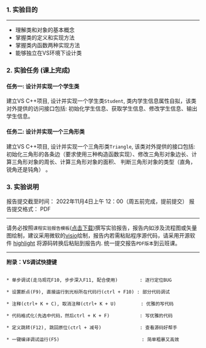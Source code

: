 ### 1. 实验目的

---

* 理解类和对象的基本概念
* 掌握类的定义和实现方法
* 掌握类内函数两种实现方法
* 能够独立在VS环境下设计类


### 2. 实验任务 (课上完成)

#### **任务一**:  设计并实现一个学生类
建立VS  C++项目, 设计并实现一个学生类`Student`, 类内学生信息属性自拟，该类对外提供的访问接口包括:  初始化学生信息、获取学生信息、修改学生信息、输出学生信息。

#### **任务二**:  设计并实现一个三角形类

 建立VS  C++项目, 设计并实现一个三角形类`Triangle`, 该类对外提供的接口包括:  初始化三角形的各条边（要求使用三种构造函数实现）、修改三角形对象边长、计算三角形对象的周长、计算三角形对象的面积、 判断三角形对象的类型（直角，锐角还是钝角） 。


### 3. 实验说明

报告提交截至时间： 2022年11月4日上午 12：00（周五前完成，提前提交）
报告提交格式： PDF

---

请务必按照`课程实验报告模板`([点击下载](https://gitee.com/tsingke/OOP_CS2021/raw/master/%E7%AC%AC2%E7%AB%A0%20C++%E5%AF%B9C%E7%9A%84%E6%94%B9%E8%BF%9B%E5%92%8C%E6%89%A9%E5%B1%95/%E9%9D%A2%E5%90%91%E5%AF%B9%E8%B1%A1%E7%A8%8B%E5%BA%8F%E8%AE%BE%E8%AE%A1%E5%AE%9E%E9%AA%8C%E6%8A%A5%E5%91%8A%E6%A8%A1%E6%9D%BF.docx))撰写实验报告，报告内如涉及流程图或矢量图绘制，建议采用微软的[visio](https://pan.baidu.com/s/1L4y1pWXcJjojZlIAQZjPAg)绘制，报告内若需粘贴程序源代码，请采用开源软件 [highlight](http://www.andre-simon.de/zip/highlight-setup-3.53-x64.exe) 将源码转换后粘贴到报告内.  统一提交报告```PDF版本```到云班课。

---

  **附录：VS调试快捷键**

   ```  
   
   * 单步调试(走马观花F10, 步步深入F11, 配合使用)        : 逐行定位BUG
   
   * 设置断点(F9), 直接运行到光标所在代码行(ctrl + F10) : 部分代码调试
   
   * 注释(ctrl+ K + C), 取消注释(ctrl+ K + U)         : 优雅的写代码
   
   * 代码格式化(先选中代码，然后ctrl + K + F)           : 写优雅的代码
   
   * 定义跳转(F12), 跳回原位(ctrl + 减号)              : 查看源码好帮手
   
   * 一键编译调试运行(F5)                              : 简单粗暴又高效                      
   
   ```





